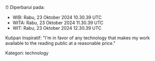 ⏰ Diperbarui pada:
- WIB: Rabu, 23 Oktober 2024 10.30.39 UTC
- WITA: Rabu, 23 Oktober 2024 11.30.39 UTC
- WIT: Rabu, 23 Oktober 2024 12.30.39 UTC

Kutipan Inspiratif:
"I'm in favor of any technology that makes my work available to the reading public at a reasonable price."


Kategori: technology

